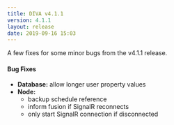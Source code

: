 ```yaml
---
title: DIVA v4.1.1
version: 4.1.1
layout: release
date: 2019-09-16 15:03
---
```


A few fixes for some minor bugs from the v4.1.1 release.

#### Bug Fixes

* **Database:** allow longer user property values
* **Node:**
  * backup schedule reference
  * inform fusion if SignalR reconnects
  * only start SignalR connection if disconnected